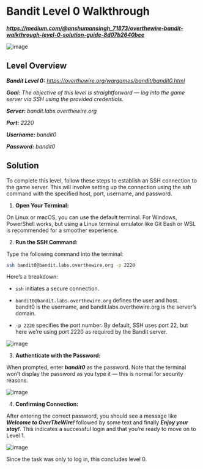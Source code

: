 # Bandit Level 0 Walkthrough
***https://medium.com/@anshumansingh_71873/overthewire-bandit-walkthrough-level-0-solution-guide-8d07b2640bee***

![image](https://github.com/user-attachments/assets/bfe99f54-5c91-41b2-8b27-9ace1e9d20b1)

## Level Overview
***Bandit Level 0:** https://overthewire.org/wargames/bandit/bandit0.html*

***Goal:** The objective of this level is straightforward — log into the game server via SSH using the provided credentials.*

***Server:** bandit.labs.overthewire.org*

***Port:** 2220*

***Username:** bandit0*

***Password:** bandit0*

## Solution
To complete this level, follow these steps to establish an SSH connection to the game server. This will involve setting up the connection using the ssh command with the specified host, port, username, and password.

1. **Open Your Terminal:**
   
On Linux or macOS, you can use the default terminal. For Windows, PowerShell works, but using a Linux terminal emulator like Git Bash or WSL is recommended for a smoother experience.

2. **Run the SSH Command:**
   
Type the following command into the terminal:

```bash
ssh bandit0@bandit.labs.overthewire.org -p 2220
```
Here’s a breakdown:

- `ssh` initiates a secure connection.

- `bandit0@bandit.labs.overthewire.org` defines the user and host. bandit0 is the username, and bandit.labs.overthewire.org is the server’s domain.

- `-p 2220` specifies the port number. By default, SSH uses port 22, but here we’re using port 2220 as required by the Bandit server.

![image](https://github.com/user-attachments/assets/7f613bc6-a179-4d97-83fd-c762d2ac4a6f)

3. **Authenticate with the Password:**
   
When prompted, enter ***bandit0*** as the password. Note that the terminal won’t display the password as you type it — this is normal for security reasons.

![image](https://github.com/user-attachments/assets/92226058-91e4-4a41-ab53-bec5c72b698b)

4. **Confirming Connection:**
   
After entering the correct password, you should see a message like ***Welcome to OverTheWire!*** followed by some text and finally ***Enjoy your stay!***. This indicates a successful login and that you’re ready to move on to Level 1.

![image](https://github.com/user-attachments/assets/7e96dabe-cdd4-4df9-a3e2-70c8bdb4c26f)

Since the task was only to log in, this concludes level 0.
